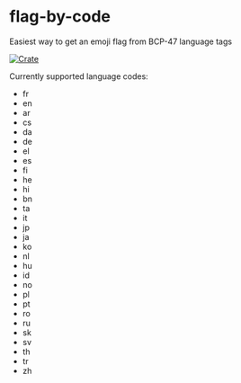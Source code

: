 # flag-by-code
Easiest way to get an emoji flag from BCP-47 language tags 

[![Crate](https://img.shields.io/badge/crates.io-v0.1.1-orange)](https://crates.io/crates/flag_by_code)

Currently supported language codes:
 - fr
 - en
 - ar
 - cs
 - da
 - de
 - el
 - es
 - fi
 - he
 - hi
 - bn
 - ta
 - it
 - jp
 - ja
 - ko
 - nl
 - hu
 - id
 - no
 - pl
 - pt
 - ro
 - ru
 - sk
 - sv
 - th
 - tr
 - zh

